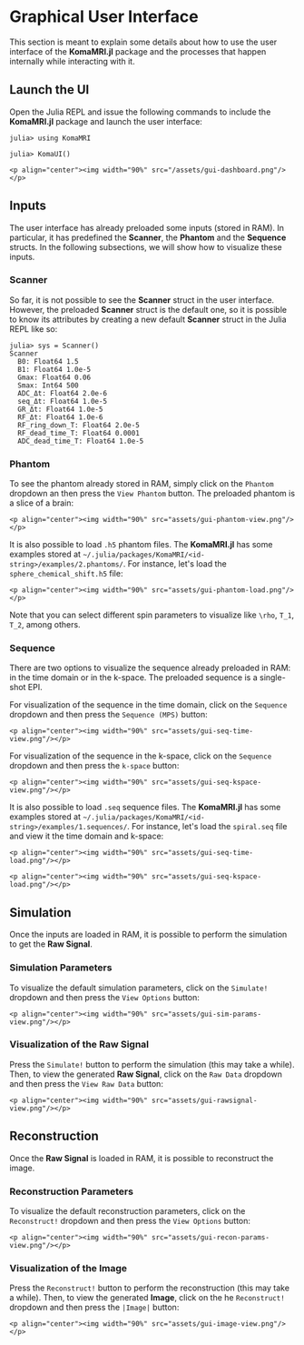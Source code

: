 # Graphical User Interface

This section is meant to explain some details about how to use the user interface of the **KomaMRI.jl** package and the processes that happen internally while interacting with it.

## Launch the UI

Open the Julia REPL and issue the following commands to include the **KomaMRI.jl** package and launch the user interface:
```julia-repl
julia> using KomaMRI

julia> KomaUI()
```
```@raw html
<p align="center"><img width="90%" src="/assets/gui-dashboard.png"/></p>
```

## Inputs

The user interface has already preloaded some inputs (stored in RAM). In particular, it has predefined the **Scanner**, the **Phantom** and the **Sequence** structs. In the following subsections, we will show how to visualize these inputs.

### Scanner

So far, it is not possible to see the **Scanner** struct in the user interface. However, the preloaded **Scanner** struct is the default one, so it is possible to know its attributes by creating a new default **Scanner** struct in the Julia REPL like so:
```julia-repl
julia> sys = Scanner()
Scanner
  B0: Float64 1.5
  B1: Float64 1.0e-5
  Gmax: Float64 0.06
  Smax: Int64 500
  ADC_Δt: Float64 2.0e-6
  seq_Δt: Float64 1.0e-5
  GR_Δt: Float64 1.0e-5
  RF_Δt: Float64 1.0e-6
  RF_ring_down_T: Float64 2.0e-5
  RF_dead_time_T: Float64 0.0001
  ADC_dead_time_T: Float64 1.0e-5
``` 

### Phantom

To see the phantom already stored in RAM, simply click on the `Phantom` dropdown an then press the `View Phantom` button. The preloaded phantom is a slice of a brain:
```@raw html
<p align="center"><img width="90%" src="assets/gui-phantom-view.png"/></p>
```

It is also possible to load `.h5` phantom files. The **KomaMRI.jl** has some examples stored at `~/.julia/packages/KomaMRI/<id-string>/examples/2.phantoms/`. For instance, let's load the `sphere_chemical_shift.h5` file:
```@raw html
<p align="center"><img width="90%" src="assets/gui-phantom-load.png"/></p>
```

Note that you can select different spin parameters to visualize like ``\rho``, ``T_1``, ``T_2``, among others. 

### Sequence

There are two options to visualize the sequence already preloaded in RAM: in the time domain or in the k-space. The preloaded sequence is a single-shot EPI.

For visualization of the sequence in the time domain, click on the `Sequence` dropdown and then press the `Sequence (MPS)` button:
```@raw html
<p align="center"><img width="90%" src="assets/gui-seq-time-view.png"/></p>
```

For visualization of the sequence in the k-space, click on the `Sequence` dropdown and then press the `k-space` button:
```@raw html
<p align="center"><img width="90%" src="assets/gui-seq-kspace-view.png"/></p>
```

It is also possible to load `.seq` sequence files. The **KomaMRI.jl** has some examples stored at `~/.julia/packages/KomaMRI/<id-string>/examples/1.sequences/`. For instance, let's load the `spiral.seq` file and view it the time domain and k-space:
```@raw html
<p align="center"><img width="90%" src="assets/gui-seq-time-load.png"/></p>
```
```@raw html
<p align="center"><img width="90%" src="assets/gui-seq-kspace-load.png"/></p>
```


## Simulation

Once the inputs are loaded in RAM, it is possible to perform the simulation to get the **Raw Signal**.

### Simulation Parameters

To visualize the default simulation parameters, click on the `Simulate!` dropdown and then press the `View Options` button:
```@raw html
<p align="center"><img width="90%" src="assets/gui-sim-params-view.png"/></p>
```

### Visualization of the Raw Signal

Press the `Simulate!` button to perform the simulation (this may take a while). Then, to view the generated **Raw Signal**, click on the `Raw Data` dropdown and then press the `View Raw Data` button:
```@raw html
<p align="center"><img width="90%" src="assets/gui-rawsignal-view.png"/></p>
```

## Reconstruction

Once the **Raw Signal** is loaded in RAM, it is possible to reconstruct the image.

### Reconstruction Parameters

To visualize the default reconstruction parameters, click on the `Reconstruct!` dropdown and then press the `View Options` button:
```@raw html
<p align="center"><img width="90%" src="assets/gui-recon-params-view.png"/></p>
```

### Visualization of the Image

Press the `Reconstruct!` button to perform the reconstruction (this may take a while). Then, to view the generated **Image**, click on the he `Reconstruct!` dropdown and then press the `|Image|` button:
```@raw html
<p align="center"><img width="90%" src="assets/gui-image-view.png"/></p>
```